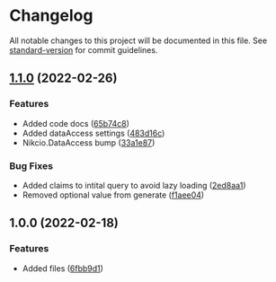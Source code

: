# Changelog

All notable changes to this project will be documented in this file. See [standard-version](https://github.com/conventional-changelog/standard-version) for commit guidelines.

## [1.1.0](https://github.com/nikcio/Nikcio.ApiAuthentication/compare/v1.0.0...v1.1.0) (2022-02-26)


### Features

* Added code docs ([65b74c8](https://github.com/nikcio/Nikcio.ApiAuthentication/commit/65b74c8e017d533f1c48f7ead32d33dc87def442))
* Added dataAccess settings ([483d16c](https://github.com/nikcio/Nikcio.ApiAuthentication/commit/483d16c1880f542adf891c24008a1234b9afae75))
* Nikcio.DataAccess bump ([33a1e87](https://github.com/nikcio/Nikcio.ApiAuthentication/commit/33a1e87067f4cecf135a8819877cdeebac39cd50))


### Bug Fixes

* Added claims to intital query to avoid lazy loading ([2ed8aa1](https://github.com/nikcio/Nikcio.ApiAuthentication/commit/2ed8aa106ad6039743bbeeb5ead9a26573a2ea3d))
* Removed optional value from generate ([f1aee04](https://github.com/nikcio/Nikcio.ApiAuthentication/commit/f1aee04a687a35fda7e7656940e2ac454f87f537))

## 1.0.0 (2022-02-18)


### Features

* Added files ([6fbb9d1](https://github.com/nikcio/Nikcio.ApiAuthentication/commit/6fbb9d10855c182e9b79456c8f0b9f34731875d8))
